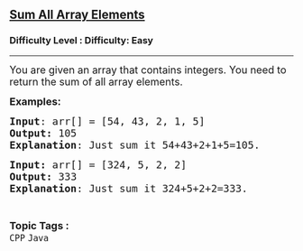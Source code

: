 <h2><a href="https://www.geeksforgeeks.org/problems/sum-all-array-elements/1?page=4&category=CPP&sortBy=submissions">Sum All Array Elements</a></h2><h3>Difficulty Level : Difficulty: Easy</h3><hr><div class="problems_problem_content__Xm_eO"><p><span style="font-size: 18px;">You are given an array that contains integers. You need to return the sum of all array elements.</span></p>
<p><span style="font-size: 18px;"><strong>Examples:</strong></span></p>
<pre><span style="font-size: 18px;"><strong>Input</strong>: arr[] = [54, 43, 2, 1, 5]
<strong>Output:</strong> 105
<strong>Explanation</strong>: Just sum it 54+43+2+1+5=105.</span></pre>
<pre><span style="font-size: 18px;"><strong>Input: </strong>arr[] = [324, 5, 2, 2]
<strong>Output: </strong>333
<strong>Explanation</strong>: Just sum it 324+5+2+2=333.</span></pre></div><br><p><span style=font-size:18px><strong>Topic Tags : </strong><br><code>CPP</code>&nbsp;<code>Java</code>&nbsp;